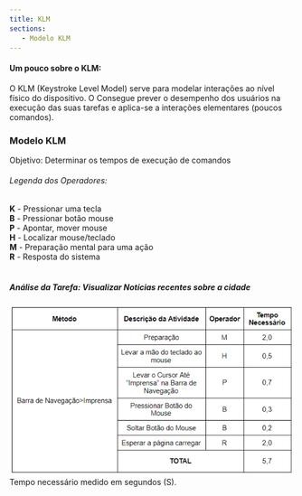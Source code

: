 ```yaml
---
title: KLM
sections:
   - Modelo KLM
---
```


#### Um pouco sobre o KLM: 

O KLM (Keystroke Level Model) serve para modelar interações ao nível físico do dispositivo. 
O Consegue prever o desempenho dos usuários na execução das suas tarefas e aplica-se a interações elementares (poucos comandos).


### Modelo KLM

Objetivo: Determinar os tempos de execução de comandos

###### Legenda dos Operadores:

**K** - Pressionar uma tecla <br>
**B** - Pressionar botão mouse <br>
**P** - Apontar, mover mouse <br>
**H** - Localizar mouse/teclado <br>
**M** - Preparação mental para uma ação <br>
**R** - Resposta do sistema <br><br>

##### Análise da Tarefa: Visualizar Notícias recentes sobre a cidade

<div class="screenshot-holder" style="display: flex; justify-content: center;">
<a href="assets/images/Tabela-KLM.PNG" data-title="Tabela Sobre KLM" data-toggle="lightbox">
<img class="img-responsive" src="assets/images/Tabela-KLM.PNG" alt="screenshot" style="width: 100%" />
</a>
<a class="mask" href="assets/images/Tabela-KLM.PNG" data-title="Tabela Sobre KLM" data-toggle="lightbox">
<i class="icon fa fa-search-plus"></i>
</a>
</div>
Tempo necessário medido em segundos (S).

